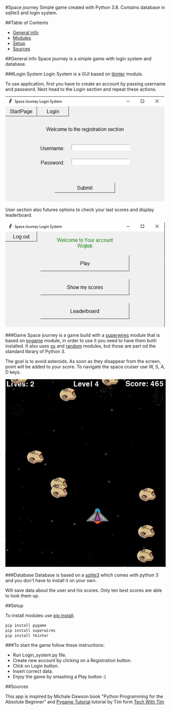 #Space journey
Simple game created with Python 3.8. Contains database in sqlite3 and login system.


##Table of Contents
* [General info](#general-info)
* [Modules](#modules)
* [Setup](#setup)
* [Sources](#sources)


##General info
Space journey is a simple game with login system and database. 

###Login System
Login System is a GUI based on [tkinter](https://docs.python.org/3.8/library/tkinter.html) module.

To use application, first you have to create an account by passing username and password.
Next head to the Login section and repeat these actions.

![Login screen](readme_images/login_screen.jpg)

User section also futures options to check your last scores and display leaderboard.

![User_section](readme_images/user_screen.jpg)

###Game
Space journey is a game build with a [superwires](https://pypi.org/project/SuperWires/) 
module that is based on [pygame](https://www.pygame.org/news) module, in order to use it you 
need to have them both installed. It also uses [os](https://docs.python.org/3.8/library/os.html)
 and [random](https://docs.python.org/3.8/library/random.html) modules, but those are part od the standard library of Python 3.

The goal is to avoid asteroids. As soon as they disappear from the screen, point will be added to your score.
To navigate the space cruiser use W, S, A, D keys.

![Game_screen](readme_images/gameplay.jpg)

###Database
Database is based on a [sqlite3](https://docs.python.org/3.8/library/sqlite3.html) which 
comes with python 3 and you don't have to install it on your own.

Will save data about the user and his scores. Only ten best scores are able to look them up.


##Setup

To install modules use [pip install](https://pip.pypa.io/en/stable/reference/pip_install/).
```
pip install pygame
pip install superwires
pip install tkinter
```

###To start the game follow these instructions:
- Run Login_system.py file.
- Create new account by clicking on a Registration button.
- Click on Login button.
- Insert correct data.
- Enjoy the game by smashing a Play button :)

##Sources

This app is inspired by Michale Dawson book "Python Programming for the Absolute Beginner" 
and [Pygame Tutorial](https://www.youtube.com/watch?v=Q-__8Xw9KTM&t) tutorial by Tim form 
[Tech With Tim](https://www.youtube.com/channel/UC4JX40jDee_tINbkjycV4Sg)


